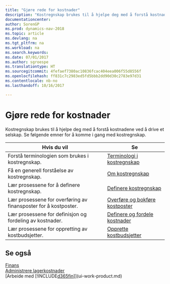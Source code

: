 ```yaml
---
title: "Gjøre rede for kostnader"
description: "Kostregnskap brukes til å hjelpe deg med å forstå kostnadene ved å drive et selskap. Se følgende emner for å komme i gang med kostregnskap."
documentationcenter: 
author: SorenGP
ms.prod: dynamics-nav-2018
ms.topic: article
ms.devlang: na
ms.tgt_pltfrm: na
ms.workload: na
ms.search.keywords: 
ms.date: 07/01/2017
ms.author: sgroespe
ms.translationtype: HT
ms.sourcegitcommit: 4fefaef7380ac10836fcac404eea006f55d8556f
ms.openlocfilehash: ff831c7c2983ed5fd5bbb2dd90d30c2783e97d31
ms.contentlocale: nb-no
ms.lasthandoff: 10/16/2017

---
```

# <a name="accounting-for-costs"></a>Gjøre rede for kostnader
Kostregnskap brukes til å hjelpe deg med å forstå kostnadene ved å drive et selskap. Se følgende emner for å komme i gang med kostregnskap.  

|Hvis du vil|Se|  
|--------|---------|  
|Forstå terminologien som brukes i kostregnskap.|[Terminologi i kostregnskap](finance-terminology-in-cost-accounting.md)|  
|Få en generell forståelse av kostregnskap.|[Om kostregnskap](finance-about-cost-accounting.md)|  
|Lær prosessene for å definere kostregnskap.|[Definere kostregnskap](finance-set-up-cost-accounting.md)|  
|Lær prosessene for overføring av finansposter for å kostposter.|[Overføre og bokføre kostposter](finance-transfer-and-post-cost-entries.md)|  
|Lær prosessene for definisjon og fordeling av kostnader.|[Definere og fordele kostnader](finance-define-and-allocate-costs.md)|  
|Lær prosessene for oppretting av kostbudsjetter.|[Opprette kostbudsjetter](finance-create-cost-budgets.md)|  

## <a name="see-also"></a>Se også  
[Finans](finance.md)  
[Administrere lagerkostnader](finance-manage-inventory-costs.md)  
[Arbeide med [!INCLUDE[d365fin](includes/d365fin_md.md)]](ui-work-product.md)

